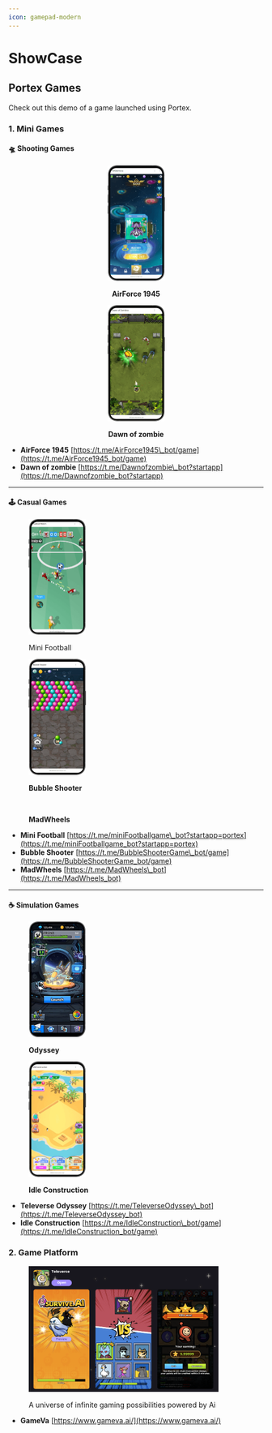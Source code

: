 ```yaml
---
icon: gamepad-modern
---
```


# ShowCase

## Portex Games

Check out this demo of a game launched using Portex.

### 1. Mini Games

#### 🛸 Shooting Games

<div align="center"><figure><img src="../.gitbook/assets/AirForce.png" alt="" width="113"><figcaption><p><strong>AirForce 1945</strong></p></figcaption></figure> <figure><img src="../.gitbook/assets/Dawn of Zombies.png" alt="" width="113"><figcaption><p><strong>Dawn of zombie</strong></p></figcaption></figure></div>

* **AirForce 1945** [https://t.me/AirForce1945\_bot/game](https://t.me/AirForce1945_bot/game)
* **Dawn of zombie** [https://t.me/Dawnofzombie\_bot?startapp](https://t.me/Dawnofzombie_bot?startapp)

***

#### 🕹️ Casual Games

<div><figure><img src="../.gitbook/assets/mini football.png" alt="" width="113"><figcaption><p>Mini Football</p></figcaption></figure> <figure><img src="../.gitbook/assets/BubbleShooter.png" alt="" width="113"><figcaption><p><strong>Bubble Shooter</strong></p></figcaption></figure> <figure><img src="../.gitbook/assets/car.avif" alt="" width="113"><figcaption><p><strong>MadWheels</strong></p></figcaption></figure></div>

* **Mini Football** [https://t.me/miniFootballgame\_bot?startapp=portex](https://t.me/miniFootballgame_bot?startapp=portex)
* **Bubble Shooter** [https://t.me/BubbleShooterGame\_bot/game](https://t.me/BubbleShooterGame_bot/game)
* **MadWheels** [https://t.me/MadWheels\_bot](https://t.me/MadWheels_bot)

***

#### ☕️ Simulation Games

<div><figure><img src="../.gitbook/assets/image.png" alt="" width="113"><figcaption><p><strong>Odyssey</strong></p></figcaption></figure> <figure><img src="../.gitbook/assets/IdleConstruction.png" alt="" width="113"><figcaption><p><strong>Idle Construction</strong></p></figcaption></figure></div>

* **Televerse Odyssey** [https://t.me/TeleverseOdyssey\_bot](https://t.me/TeleverseOdyssey_bot)
* **Idle Construction** [https://t.me/IdleConstruction\_bot/game](https://t.me/IdleConstruction_bot/game)

### 2. Game Platform

<figure><img src="../.gitbook/assets/CleanShot 2025-04-07 at 22.04.32@2x.png" alt="" width="375"><figcaption><p>A universe of infinite gaming possibilities powered by Ai</p></figcaption></figure>

* **GameVa** [https://www.gameva.ai/](https://www.gameva.ai/)
